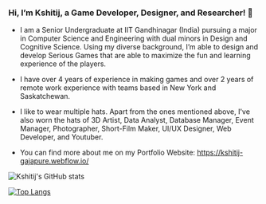 ### Hi, I’m Kshitij, a Game Developer, Designer, and Researcher! 👋

- I am a Senior Undergraduate at IIT Gandhinagar (India) pursuing a major in Computer Science and Engineering with dual minors in Design and Cognitive Science. Using my diverse background, I’m able to design and develop Serious Games that are able to maximize the fun and learning experience of the players.
- I have over 4 years of experience in making games and over 2 years of remote work experience with teams based in New York and Saskatchewan.
- I like to wear multiple hats. Apart from the ones mentioned above, I've also worn the hats of 3D Artist, Data Analyst, Database Manager, Event Manager, Photographer, Short-Film Maker, UI/UX Designer, Web Developer, and Youtuber.

- You can find more about me on my Portfolio Website: https://kshitij-gajapure.webflow.io/


![Kshitij's GitHub stats](https://github-readme-stats.vercel.app/api?username=Kshitij08&show_icons=true&count_private=true&include_all_commits=true&theme=radical)

[![Top Langs](https://github-readme-stats.vercel.app/api/top-langs/?username=Kshitij08&layout=compact)](https://github.com/Kshitij08/github-readme-stats)
